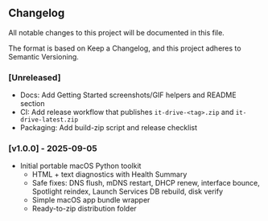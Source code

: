 ## Changelog

All notable changes to this project will be documented in this file.

The format is based on Keep a Changelog, and this project adheres to Semantic Versioning.

### [Unreleased]
- Docs: Add Getting Started screenshots/GIF helpers and README section
- CI: Add release workflow that publishes `it-drive-<tag>.zip` and `it-drive-latest.zip`
- Packaging: Add build-zip script and release checklist

### [v1.0.0] - 2025-09-05
- Initial portable macOS Python toolkit
  - HTML + text diagnostics with Health Summary
  - Safe fixes: DNS flush, mDNS restart, DHCP renew, interface bounce, Spotlight reindex, Launch Services DB rebuild, disk verify
  - Simple macOS app bundle wrapper
  - Ready-to-zip distribution folder

